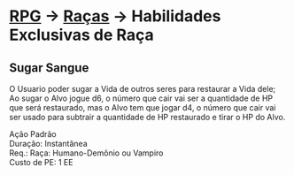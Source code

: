 # [RPG](../../../RPG.md) -> [Raças](../../Raças.md) -> Habilidades Exclusivas de Raça

## Sugar Sangue

O Usuario poder sugar a Vida de outros seres para restaurar a Vida dele;  
Ao sugar o Alvo jogue d6, o número que cair vai ser a quantidade de HP que será restaurado, mas o Alvo tem que jogar d4, o número que cair vai ser usado para subtrair a quantidade de HP restaurado e tirar o HP do Alvo.

Ação Padrão  
Duração: Instantânea  
Req.: Raça: Humano-Demõnio ou Vampiro  
Custo de PE: 1 EE  

